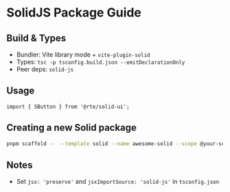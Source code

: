 # SolidJS Package Guide

## Build & Types

- Bundler: Vite library mode + `vite-plugin-solid`
- Types: `tsc -p tsconfig.build.json --emitDeclarationOnly`
- Peer deps: `solid-js`

## Usage

```tsx
import { SButton } from '@rte/solid-ui';
```

## Creating a new Solid package

```bash
pnpm scaffold -- --template solid --name awesome-solid --scope @your-scope
```

## Notes

- Set `jsx: 'preserve'` and `jsxImportSource: 'solid-js'` in `tsconfig.json`
